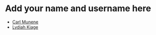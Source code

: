 # Add your name and username here
  

- [Carl Munene](https://github.com/munenecarl)
- [Lydiah Kiage](https://github.com/roviae)

